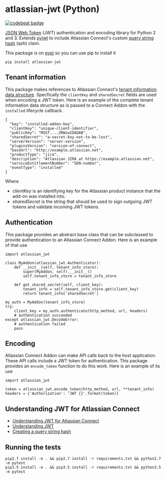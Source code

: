 # atlassian-jwt (Python)

[![codebeat badge](https://codebeat.co/badges/aea3b0ad-32b1-403e-a8e9-543ecd7dd778)](https://codebeat.co/projects/bitbucket-org-atlassian-atlassian-jwt-py/ratings)

[JSON Web Token](https://jwt.io/) (JWT) authentication and encoding library for Python 2 and 3.
Extends [pyjwt](https://github.com/jpadilla/pyjwt) to include Atlassian Connect's custom
[query string hash](https://developer.atlassian.com/blog/2015/01/understanding-jwt/) (qsh) claim.

This package is on [pypi](https://pypi.python.org/pypi/atlassian-jwt) so you can use pip to install
it

    pip install atlassian-jwt


## Tenant information

This package makes references to Atlassian Connect's
[tenant information data structure](https://developer.atlassian.com/static/connect/docs/latest/modules/lifecycle.html).
Specfically the `clientKey` and `sharedSecret` fields are used when encoding a JWT token. Here is an
example of the complete tenant information data structure as is passed to a Connect Addon with the
`installed` lifecycle callback.

    {
      "key": "installed-addon-key",
      "clientKey": "unique-client-identifier",
      "publicKey": "MIGf....ZRWzwIDAQAB",
      "sharedSecret": "a-secret-key-not-to-be-lost",
      "serverVersion": "server-version",
      "pluginsVersion": "version-of-connect",
      "baseUrl": "http://example.atlassian.net",
      "productType": "jira",
      "description": "Atlassian JIRA at https://example.atlassian.net",
      "serviceEntitlementNumber": "SEN-number",
      "eventType": "installed"
    }

Where

* *clientKey* is an identifying key for the Atlassian product instance that the add-on was installed
  into.
* *sharedSecret* is the string that should be used to sign outgoing JWT tokens and validate incoming
  JWT tokens.


## Authentication

This package provides an abstract base class that can be subclassed to provide authentication to an
Atlassian Connect Addon. Here is an example of that use

    import atlassian_jwt

    class MyAddon(atlassian_jwt.Authenticator):
        def __init__(self, tenant_info_store):
            super(MyAddon, self).__init__()
            self.tenant_info_store = tenant_info_store

        def get_shared_secret(self, client_key):
            tenant_info = self.tenant_info_store.get(client_key)
            return tenant_info['sharedSecret']

    my_auth = MyAddon(tenant_info_store)
    try:
        client_key = my_auth.authenticate(http_method, url, headers)
        # authentication succeeded
    except atlassian_jwt.DecodeError:
        # authentication failed
        pass


## Encoding

Atlassian Connect Addon can make API calls back to the host application. These API calls include a
JWT token for authentication. This package provides an `encode_token` function to do this work. Here
is an example of its use

    import atlassian_jwt

    token = atlassian_jwt.encode_token(http_method, url, **tenant_info)
    headers = {'Authorization': 'JWT {}'.format(token)}


## Understanding JWT for Atlassian Connect

* [Understanding JWT for Atlassian Connect](https://developer.atlassian.com/blog/2015/01/understanding-jwt/)
* [Understanding JWT](https://developer.atlassian.com/static/connect/docs/latest/concepts/understanding-jwt.html)
* [Creating a query string hash](https://developer.atlassian.com/static/connect/docs/latest/concepts/understanding-jwt.html#qsh)


## Running the tests

    pip2.7 install -e . && pip2.7 install -r requirements.txt && python2.7 -m pytest
    pip3.5 install -e . && pip3.5 install -r requirements.txt && python3.5 -m pytest